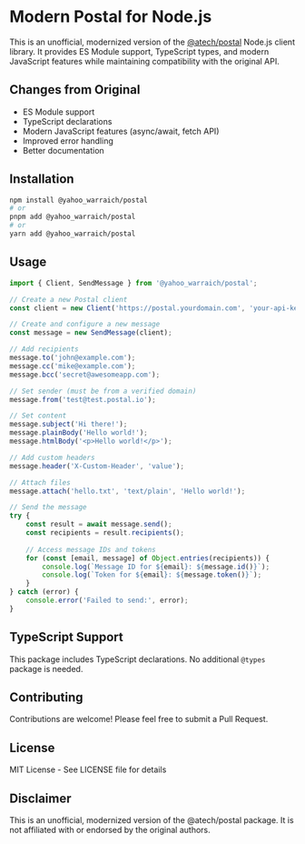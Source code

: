 # Modern Postal for Node.js

This is an unofficial, modernized version of the [@atech/postal](https://github.com/atech/postal) Node.js client library. It provides ES Module support, TypeScript types, and modern JavaScript features while maintaining compatibility with the original API.

## Changes from Original

- ES Module support
- TypeScript declarations
- Modern JavaScript features (async/await, fetch API)
- Improved error handling
- Better documentation

## Installation

```bash
npm install @yahoo_warraich/postal
# or
pnpm add @yahoo_warraich/postal
# or
yarn add @yahoo_warraich/postal
```

## Usage

```javascript
import { Client, SendMessage } from '@yahoo_warraich/postal';

// Create a new Postal client
const client = new Client('https://postal.yourdomain.com', 'your-api-key');

// Create and configure a new message
const message = new SendMessage(client);

// Add recipients
message.to('john@example.com');
message.cc('mike@example.com');
message.bcc('secret@awesomeapp.com');

// Set sender (must be from a verified domain)
message.from('test@test.postal.io');

// Set content
message.subject('Hi there!');
message.plainBody('Hello world!');
message.htmlBody('<p>Hello world!</p>');

// Add custom headers
message.header('X-Custom-Header', 'value');

// Attach files
message.attach('hello.txt', 'text/plain', 'Hello world!');

// Send the message
try {
    const result = await message.send();
    const recipients = result.recipients();
    
    // Access message IDs and tokens
    for (const [email, message] of Object.entries(recipients)) {
        console.log(`Message ID for ${email}: ${message.id()}`);
        console.log(`Token for ${email}: ${message.token()}`);
    }
} catch (error) {
    console.error('Failed to send:', error);
}
```

## TypeScript Support

This package includes TypeScript declarations. No additional `@types` package is needed.

## Contributing

Contributions are welcome! Please feel free to submit a Pull Request.

## License

MIT License - See LICENSE file for details

## Disclaimer

This is an unofficial, modernized version of the @atech/postal package. It is not affiliated with or endorsed by the original authors.